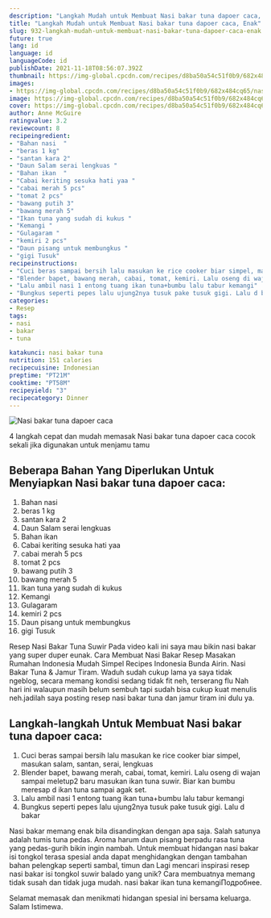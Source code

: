 ```yaml
---
description: "Langkah Mudah untuk Membuat Nasi bakar tuna dapoer caca, Enak"
title: "Langkah Mudah untuk Membuat Nasi bakar tuna dapoer caca, Enak"
slug: 932-langkah-mudah-untuk-membuat-nasi-bakar-tuna-dapoer-caca-enak
future: true
lang: id
language: id
languageCode: id
publishDate: 2021-11-18T08:56:07.392Z 
thumbnail: https://img-global.cpcdn.com/recipes/d8ba50a54c51f0b9/682x484cq65/nasi-bakar-tuna-dapoer-caca-foto-resep-utama.png
images:
- https://img-global.cpcdn.com/recipes/d8ba50a54c51f0b9/682x484cq65/nasi-bakar-tuna-dapoer-caca-foto-resep-utama.png
image: https://img-global.cpcdn.com/recipes/d8ba50a54c51f0b9/682x484cq65/nasi-bakar-tuna-dapoer-caca-foto-resep-utama.png
cover: https://img-global.cpcdn.com/recipes/d8ba50a54c51f0b9/682x484cq65/nasi-bakar-tuna-dapoer-caca-foto-resep-utama.png
author: Anne McGuire
ratingvalue: 3.2
reviewcount: 8
recipeingredient:
- "Bahan nasi  "
- "beras 1 kg"
- "santan kara 2"
- "Daun Salam serai lengkuas "
- "Bahan ikan  "
- "Cabai keriting sesuka hati yaa "
- "cabai merah 5 pcs"
- "tomat 2 pcs"
- "bawang putih 3"
- "bawang merah 5"
- "Ikan tuna yang sudah di kukus "
- "Kemangi "
- "Gulagaram "
- "kemiri 2 pcs"
- "Daun pisang untuk membungkus "
- "gigi Tusuk"
recipeinstructions:
- "Cuci beras sampai bersih lalu masukan ke rice cooker biar simpel, masukan salam, santan, serai, lengkuas"
- "Blender bapet, bawang merah, cabai, tomat, kemiri. Lalu oseng di wajan sampai meletup2 baru masukan ikan tuna suwir. Biar kan bumbu meresap d ikan tuna sampai agak set."
- "Lalu ambil nasi 1 entong tuang ikan tuna+bumbu lalu tabur kemangi"
- "Bungkus seperti pepes lalu ujung2nya tusuk pake tusuk gigi. Lalu d bakar"
categories:
- Resep
tags:
- nasi
- bakar
- tuna

katakunci: nasi bakar tuna 
nutrition: 151 calories
recipecuisine: Indonesian
preptime: "PT21M"
cooktime: "PT58M"
recipeyield: "3"
recipecategory: Dinner
---
```



![Nasi bakar tuna dapoer caca](https://img-global.cpcdn.com/recipes/d8ba50a54c51f0b9/682x484cq65/nasi-bakar-tuna-dapoer-caca-foto-resep-utama.png)

4 langkah cepat dan mudah memasak  Nasi bakar tuna dapoer caca cocok sekali jika digunakan untuk menjamu tamu

<!--inarticleads1-->

## Beberapa Bahan Yang Diperlukan Untuk Menyiapkan Nasi bakar tuna dapoer caca:

1. Bahan nasi  
1. beras 1 kg
1. santan kara 2
1. Daun Salam serai lengkuas 
1. Bahan ikan  
1. Cabai keriting sesuka hati yaa 
1. cabai merah 5 pcs
1. tomat 2 pcs
1. bawang putih 3
1. bawang merah 5
1. Ikan tuna yang sudah di kukus 
1. Kemangi 
1. Gulagaram 
1. kemiri 2 pcs
1. Daun pisang untuk membungkus 
1. gigi Tusuk

Resep Nasi Bakar Tuna Suwir Pada video kali ini saya mau bikin nasi bakar yang super duper eunak. Cara Membuat Nasi Bakar Resep Masakan Rumahan Indonesia Mudah Simpel Recipes Indonesia Bunda Airin. Nasi Bakar Tuna &amp; Jamur Tiram. Waduh sudah cukup lama ya saya tidak ngeblog, secara memang kondisi sedang tidak fit neh, terserang flu Nah hari ini walaupun masih belum sembuh tapi sudah bisa cukup kuat menulis neh.jadilah saya posting resep nasi bakar tuna dan jamur tiram ini dulu ya. 

<!--inarticleads2-->

## Langkah-langkah Untuk Membuat Nasi bakar tuna dapoer caca:

1. Cuci beras sampai bersih lalu masukan ke rice cooker biar simpel, masukan salam, santan, serai, lengkuas
1. Blender bapet, bawang merah, cabai, tomat, kemiri. Lalu oseng di wajan sampai meletup2 baru masukan ikan tuna suwir. Biar kan bumbu meresap d ikan tuna sampai agak set.
1. Lalu ambil nasi 1 entong tuang ikan tuna+bumbu lalu tabur kemangi
1. Bungkus seperti pepes lalu ujung2nya tusuk pake tusuk gigi. Lalu d bakar


Nasi bakar memang enak bila disandingkan dengan apa saja. Salah satunya adalah tumis tuna pedas. Aroma harum daun pisang berpadu rasa tuna yang pedas-gurih bikin ingin nambah. Untuk membuat hidangan nasi bakar isi tongkol terasa spesial anda dapat menghidangkan dengan tambahan bahan pelengkap seperti sambal, timun dan Lagi mencari inspirasi resep nasi bakar isi tongkol suwir balado yang unik? Cara membuatnya memang tidak susah dan tidak juga mudah. nasi bakar ikan tuna kemangiПодробнее. 

Selamat memasak dan menikmati hidangan spesial ini bersama keluarga. Salam Istimewa.
